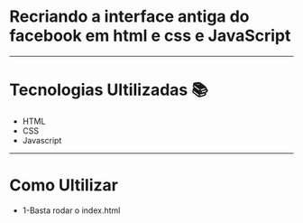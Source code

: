 # Recriando a interface antiga do facebook em html e css e JavaScript
------------------------------------------------------------------------
# Tecnologias Ultilizadas 📚
- HTML
- CSS
- Javascript
------------------------------------------------------------------------
# Como Ultilizar 
- 1-Basta rodar o index.html
